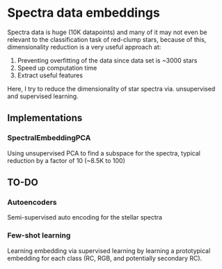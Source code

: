 # Spectra data embeddings

Spectra data is huge (10K datapoints) and many of it may not even be relevant to the classification task of red-clump stars, because of this, dimensionality reduction is a very useful approach at:

1. Preventing overfitting of the data since data set is ~3000 stars
2. Speed up computation time
3. Extract useful features

Here, I try to reduce the dimensionality of star spectra via. unsupervised and supervised learning. 

## Implementations

### SpectralEmbeddingPCA
Using unsupervised PCA to find a subspace for the spectra, typical reduction by a factor of 10 (~8.5K to 100)


## TO-DO

### Autoencoders
Semi-supervised auto encoding for the stellar spectra

### Few-shot learning
Learning embedding via supervised learning by learning a prototypical embedding for each class (RC, RGB, and potentially secondary RC). 